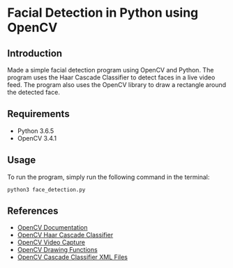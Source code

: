 # Facial Detection in Python using OpenCV

## Introduction
Made a simple facial detection program using OpenCV and Python. The program uses the Haar Cascade Classifier to detect faces in a live video feed. The program also uses the OpenCV library to draw a rectangle around the detected face.

## Requirements
* Python 3.6.5
* OpenCV 3.4.1

## Usage
To run the program, simply run the following command in the terminal:
```
python3 face_detection.py
```

## References
* [OpenCV Documentation](https://docs.opencv.org/3.4.1/)
* [OpenCV Haar Cascade Classifier](https://docs.opencv.org/3.4.1/d7/d8b/tutorial_py_face_detection.html)
* [OpenCV Video Capture](https://docs.opencv.org/3.4.1/dd/d43/tutorial_py_video_display.html)
* [OpenCV Drawing Functions](https://docs.opencv.org/3.4.1/dc/da5/tutorial_py_drawing_functions.html)
* [OpenCV Cascade Classifier XML Files](https://github.com/kipr/opencv/blob/master/data/haarcascades/haarcascade_frontalface_default.xml)
